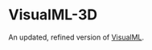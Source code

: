<h1>VisualML-3D</h1>
</h3>An updated, refined version of <a href="https://github.com/hershyz/visualml">VisualML</a>.</h3>
